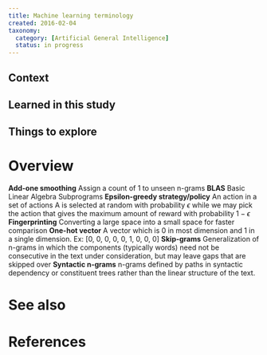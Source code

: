 ```yaml
---
title: Machine learning terminology
created: 2016-02-04
taxonomy:
  category: [Artificial General Intelligence]
  status: in progress
---
```


## Context

## Learned in this study

## Things to explore

# Overview
**Add-one smoothing** Assign a count of 1 to unseen n-grams
**BLAS** Basic Linear Algebra Subprograms
**Epsilon-greedy strategy/policy** An action in a set of actions A is selected at random with probability $\epsilon$  while we may pick the action that gives the maximum amount of reward with probability $1 - \epsilon$
**Fingerprinting** Converting a large space into a small space for faster comparison
**One-hot vector** A vector which is 0 in most dimension and 1 in a single dimension. Ex: [0, 0, 0, 0, 0, 1, 0, 0, 0]
**Skip-grams** Generalization of n-grams in which the components (typically words) need not be consecutive in the text under consideration, but may leave gaps that are skipped over
**Syntactic n-grams** n-grams defined by paths in syntactic dependency or constituent trees rather than the linear structure of the text.

# See also

# References
